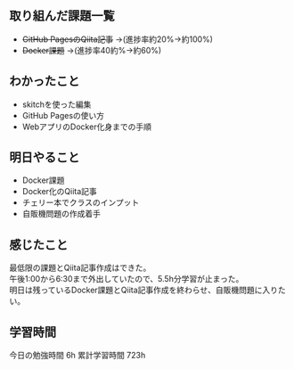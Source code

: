 ## 取り組んだ課題一覧
- ~~GitHub PagesのQiita記事~~
→(進捗率約20%→約100%)
- ~~Docker課題~~
→(進捗率40約%→約60%)

## わかったこと
- skitchを使った編集
- GitHub Pagesの使い方
- WebアプリのDocker化身までの手順

## 明日やること
- Docker課題
- Docker化のQiita記事
- チェリー本でクラスのインプット
- 自販機問題の作成着手

## 感じたこと
最低限の課題とQiita記事作成はできた。<br>
午後1:00から6:30まで外出していたので、5.5h分学習が止まった。<br>
明日は残っているDocker課題とQiita記事作成を終わらせ、自販機問題に入りたい。

## 学習時間
今日の勉強時間 6h
累計学習時間 723h